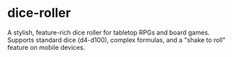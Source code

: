 # dice-roller
A stylish, feature-rich dice roller for tabletop RPGs and board games. Supports standard dice (d4-d100), complex formulas, and a "shake to roll" feature on mobile devices.
